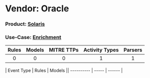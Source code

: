 Vendor: Oracle
==============
### Product: [Solaris](../ds_oracle_solaris.md)
### Use-Case: [Enrichment](../../../../UseCases/uc_enrichment.md)

| Rules | Models | MITRE TTPs | Activity Types | Parsers |
|:-----:|:------:|:----------:|:--------------:|:-------:|
|   0   |   0    |     0      |       1        |    1    |

| Event Type | Rules | Models || ---------- | ----- | ------ |
